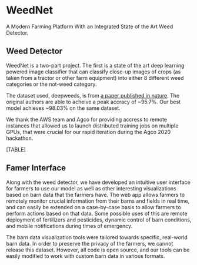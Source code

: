 # WeedNet
A Modern Farming Platform With an Integrated State of the Art Weed Detector.

## Weed Detector

WeedNet is a two-part project. The first is a state of the art deep learning powered image classifier that can classify close-up images of crops (as taken from a tractor or other farm equipment) into either 8 different weed categories or the not-weed category.

The dataset used, deepweeds, is from [a paper published in nature](https://www.nature.com/articles/s41598-018-38343-3). The original authors are able to acheive a peak accracy of ~95.7%. Our best model achieves ~98.03% on the same dataset.

We thank the AWS team and Agco for providing accress to remote instances that allowed us to launch distributed training jobs on multiple GPUs, that were crucial for our rapid iteration during the Agco 2020 hackathon.

[TABLE]

## Famer Interface

Along with the weed detector, we have developed an intuitive user interface for farmers to use our model as well as other interesting visualizations based on barn data that the farmers have. The web app allows farmers to remotely monitor crucial information from their barns and fields in real time, and can easily be extended on a case-by-case basis to allow farmers to perform actions based on that data. Some possible uses of this are remote deployment of fertilizers and pesticides, dynamic control of barn conditions, and mobile notifications during times of emergency.

The barn data visualization tools were tailored towards specific, real-world barn data. In order to preserve the privacy of the farmers, we cannot release this dataset. However, all code is open source, and our tools can be easily modified to work with custom barn data in various formats.
